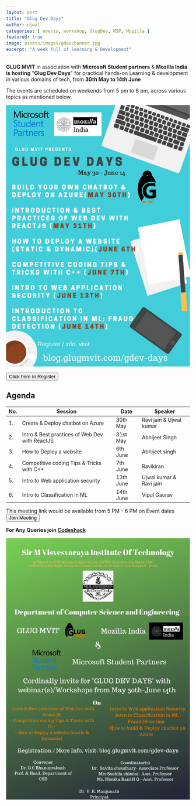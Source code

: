 ```yaml
---
layout: post
title: "Glug Dev Days"
author: ujwal
categories: [ events, workshop, GlugDev, MSP, Mozilla ]
featured: true
image: assets/images/gdev/banner.jpg
excerpt: "A week full of learning & Development"
---
```

**GLUG MVIT** in association with **Microsoft Student partners** & **Mozilla India is hosting** "**Glug Dev Days**" for practical hands-on Learning & development in various domains of tech, from **30th May to 14th June**

The events are scheduled on weekends from 5 pm to 6 pm, across various topics as mentioned below.

![](/assets/images/gdev/main.jpg)

<button type="button" onclick="window.location.href = 'https://docs.google.com/forms/d/e/1FAIpQLSciP5sI5Vr5jxAwbhLt15aLu03nKz_tdnO1sA7KeGyvbxKhMw/viewform?usp=sf_link';" style="cursor:pointer;">Click here to Register</button>

## Agenda

| No. | Session | Date | Speaker |
|-----|---------|------|---------|
|  1. | Create & Deploy chatbot on Azure  | 30th May | Ravi jain & Ujwal kumar |
|  2. | Intro & Best practices of Web Dev with ReactJS | 31st May  | Abhijeet Singh |
|  3. | How to Deploy a website | 6th June| Abhijeet singh |
|  4. | Competitive coding Tips & Tricks with C++ | 7th June| Ravikiran |
|  5. | Intro to Web application security | 13th June | Ujwal kumar & Ravi jain|
|  6. | Intro to Classification in ML | 14th June | Vipul Gaurav | 

This meeting link would be available from 5 PM - 6 PM on Event dates
<button type="button" onclick="window.location.href = 'http://meet.google.com/byi-skbv-ufq';" style="cursor:pointer;">Join Meeting</button>

**For Any Queries join [Codeshack](https://t.me/codeshack)**

![](/assets/images/gdev/official.jpg)




